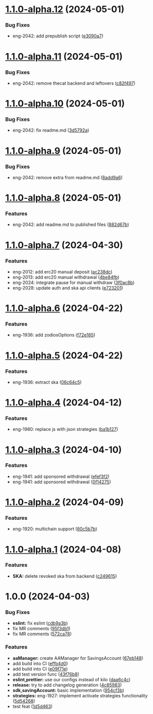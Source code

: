 # [1.1.0-alpha.12](https://gitlab.com/wallchain/wallet/yield-sdk/compare/v1.1.0-alpha.11...v1.1.0-alpha.12) (2024-05-01)

### Bug Fixes

- eng-2042: add prepublish script ([e3090a7](https://gitlab.com/wallchain/wallet/yield-sdk/commit/e3090a72f9f5f659249759d798be9954ff7d4e00))

# [1.1.0-alpha.11](https://gitlab.com/wallchain/wallet/yield-sdk/compare/v1.1.0-alpha.10...v1.1.0-alpha.11) (2024-05-01)

### Bug Fixes

- eng-2042: remove thecat backend and leftovers ([c82f497](https://gitlab.com/wallchain/wallet/yield-sdk/commit/c82f497135166e3947b027347723af01d3a32b55))

# [1.1.0-alpha.10](https://gitlab.com/wallchain/wallet/yield-sdk/compare/v1.1.0-alpha.9...v1.1.0-alpha.10) (2024-05-01)

### Bug Fixes

- eng-2042: fix readme.md ([3d5792a](https://gitlab.com/wallchain/wallet/yield-sdk/commit/3d5792adf90143bf497518a7773e2889eb475ce4))

# [1.1.0-alpha.9](https://gitlab.com/wallchain/wallet/yield-sdk/compare/v1.1.0-alpha.8...v1.1.0-alpha.9) (2024-05-01)

### Bug Fixes

- eng-2042: remove extra from readme.md ([8add9a6](https://gitlab.com/wallchain/wallet/yield-sdk/commit/8add9a6e745b87ecb4765c1fd59c43613df425a7))

# [1.1.0-alpha.8](https://gitlab.com/wallchain/wallet/yield-sdk/compare/v1.1.0-alpha.7...v1.1.0-alpha.8) (2024-05-01)

### Features

- eng-2042: add readme.md to published files ([882d67b](https://gitlab.com/wallchain/wallet/yield-sdk/commit/882d67bf1ca98c01ebdbcdb8727efced4193aa7f))

# [1.1.0-alpha.7](https://gitlab.com/wallchain/wallet/yield-sdk/compare/v1.1.0-alpha.6...v1.1.0-alpha.7) (2024-04-30)

### Features

- eng-2012: add erc20 manual deposit ([ac238dc](https://gitlab.com/wallchain/wallet/yield-sdk/commit/ac238dc60327d3ba8748f6093d9f493d91ff8f34))
- eng-2013: add erc20 manual withdrawal ([4be84fb](https://gitlab.com/wallchain/wallet/yield-sdk/commit/4be84fb26aa8a4af94818ff3c11502827cfdb817))
- eng-2024: integrate pause for manual withdraw ([3f0ac8b](https://gitlab.com/wallchain/wallet/yield-sdk/commit/3f0ac8b34b70c51870e71b49599913ae7afa7aaf))
- eng-2028: update auth and ska api clients ([e723201](https://gitlab.com/wallchain/wallet/yield-sdk/commit/e723201878bd6b3c774c118329703a65a41bb7a2))

# [1.1.0-alpha.6](https://gitlab.com/wallchain/wallet/yield-sdk/compare/v1.1.0-alpha.5...v1.1.0-alpha.6) (2024-04-22)

### Features

- eng-1936: add zodiosOptions ([f72e165](https://gitlab.com/wallchain/wallet/yield-sdk/commit/f72e1656147bc7f23d39b9b017e73a3eb408133b))

# [1.1.0-alpha.5](https://gitlab.com/wallchain/wallet/yield-sdk/compare/v1.1.0-alpha.4...v1.1.0-alpha.5) (2024-04-22)

### Features

- eng-1936: extract ska ([06c64c5](https://gitlab.com/wallchain/wallet/yield-sdk/commit/06c64c5d9c2631af97d7f1c80e63f58c7eeec163))

# [1.1.0-alpha.4](https://gitlab.com/wallchain/wallet/yield-sdk/compare/v1.1.0-alpha.3...v1.1.0-alpha.4) (2024-04-12)

### Features

- eng-1980: replace js with json strategies ([ba1b127](https://gitlab.com/wallchain/wallet/yield-sdk/commit/ba1b1277b7c9a45dc6049c076e1c49246528fbb3))

# [1.1.0-alpha.3](https://gitlab.com/wallchain/wallet/yield-sdk/compare/v1.1.0-alpha.2...v1.1.0-alpha.3) (2024-04-10)

### Features

- eng-1941: add sponsored withdrawal ([efef3f2](https://gitlab.com/wallchain/wallet/yield-sdk/commit/efef3f2baf1f7c3f7c338308eb8ef7d9a8590608))
- eng-1941: add sponsored withdrawal ([0f14275](https://gitlab.com/wallchain/wallet/yield-sdk/commit/0f14275b0d3be526e20944eae00d3e18e0530a77))

# [1.1.0-alpha.2](https://gitlab.com/wallchain/wallet/yield-sdk/compare/v1.1.0-alpha.1...v1.1.0-alpha.2) (2024-04-09)

### Features

- eng-1920: multichain support ([60c5b7b](https://gitlab.com/wallchain/wallet/yield-sdk/commit/60c5b7bab1779ef6f2427c46d71a6ae4085b27e9))

# [1.1.0-alpha.1](https://gitlab.com/wallchain/wallet/yield-sdk/compare/v1.0.0...v1.1.0-alpha.1) (2024-04-08)

### Features

- **SKA:** delete revoked ska from backend ([c249615](https://gitlab.com/wallchain/wallet/yield-sdk/commit/c2496157686a32cccd9546c0d0e0bc55410b7f5a))

# 1.0.0 (2024-04-03)

### Bug Fixes

- **eslint:** fix eslint ([cdb9a3b](https://gitlab.com/wallchain/wallet/yield-sdk/commit/cdb9a3b26f9ca645f944464cb65ab28816a5899e))
- fix MR comments ([95f3db1](https://gitlab.com/wallchain/wallet/yield-sdk/commit/95f3db112f3fdf43c95fd9544ee57b2dc7fdf593))
- fix MR comments ([572ca78](https://gitlab.com/wallchain/wallet/yield-sdk/commit/572ca78a8a290d1b120a3372893fb8b95f9da170))

### Features

- **aaManager:** create AAManager for SavingsAccount ([67eb148](https://gitlab.com/wallchain/wallet/yield-sdk/commit/67eb148b42790b2ef95f9e16f7fad18fa0cad533))
- add build into CI ([effb4d0](https://gitlab.com/wallchain/wallet/yield-sdk/commit/effb4d0a33866b8f626f8cf00cde27a761a22a17))
- add build into CI ([e09f71e](https://gitlab.com/wallchain/wallet/yield-sdk/commit/e09f71e2ba4654bc156345ba9367a24fafc8376c))
- add test version func ([43f76b8](https://gitlab.com/wallchain/wallet/yield-sdk/commit/43f76b85722fa2e9270b894f1e7066dbc27cb339))
- **eslint,prettier:** use our configs instead of kilo ([daa6c4c](https://gitlab.com/wallchain/wallet/yield-sdk/commit/daa6c4c98914592afb83ca7a2aacda75dd6e34d7))
- **release:** try to add changelog generation ([4c85983](https://gitlab.com/wallchain/wallet/yield-sdk/commit/4c85983a83534fdbffc0f5b863c040d30db6dff5))
- **sdk,savingAccount:** basic implementation ([954cf3b](https://gitlab.com/wallchain/wallet/yield-sdk/commit/954cf3ba637869b0ffedc09d9d38c3c4f0896504))
- **strategies:** eng-1927: implement activate strategies functionality ([5d54268](https://gitlab.com/wallchain/wallet/yield-sdk/commit/5d54268a46fb67ca3ac2e183a243288a0f05ca2f))
- test feat ([1d5d463](https://gitlab.com/wallchain/wallet/yield-sdk/commit/1d5d4631854486814aa1dffe1c5328d297fb6b57))
